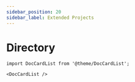 ```yaml
---
sidebar_position: 20
sidebar_label: Extended Projects
---
```



# Directory

```mdx-code-block
import DocCardList from '@theme/DocCardList';

<DocCardList />
```
